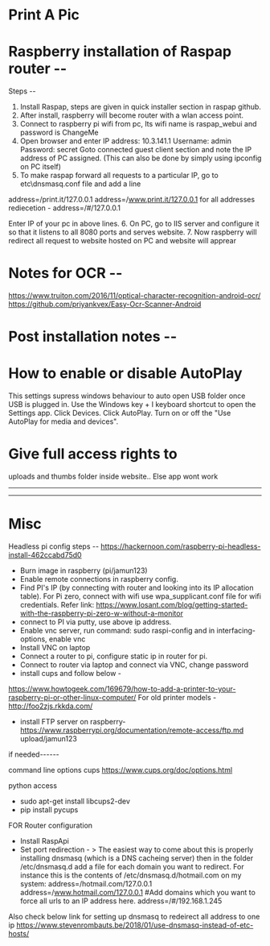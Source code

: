 # Print A Pic 

# Raspberry installation of Raspap router --
Steps --
1. Install Raspap, steps are given in quick installer section in raspap github.
2. After install, raspberry will become router with a wlan access point.
3. Connect to raspberry pi wifi from pc, Its wifi name is raspap_webui and password is ChangeMe
4. Open browser and enter IP address: 10.3.141.1
Username: admin
Password: secret
Goto connected guest client section and note the IP address of PC assigned. (This can also be done by simply using ipconfig on PC itself)
5. To make raspap forward all requests to a particular IP, go to etc\dnsmasq.conf file and add a line 

address=/print.it/127.0.0.1
address=/www.print.it/127.0.0.1
for all addresses rediecetion -
address=/#/127.0.0.1

Enter IP of your pc in above lines.
6. On PC, go to IIS server and configure it so that it listens to all 8080 ports and serves website.
7. Now raspberry will redirect all request to website hosted on PC and website will apprear
  
# Notes for OCR --
https://www.truiton.com/2016/11/optical-character-recognition-android-ocr/
https://github.com/priyankvex/Easy-Ocr-Scanner-Android

# Post installation notes -- 

# How to enable or disable AutoPlay
This settings supress windows behaviour to auto open USB folder once USB is plugged in.
Use the Windows key + I keyboard shortcut to open the Settings app.
Click Devices.
Click AutoPlay.
Turn on or off the "Use AutoPlay for media and devices".

# Give full access rights to
uploads and thumbs folder inside website.. Else app wont work






------------------------------------------------------------------------------------------------------------
------------------------------------------------------------------------------------------------------------
# Misc
Headless pi config steps --
https://hackernoon.com/raspberry-pi-headless-install-462ccabd75d0

- Burn image in raspberry (pi/jamun123)
- Enable remote connections in raspberry config.
- Find PI's IP (by connecting with router and looking into its IP allocation table). For Pi zero, connect with wifi use wpa_supplicant.conf file for wifi credentials. Refer link: https://www.losant.com/blog/getting-started-with-the-raspberry-pi-zero-w-without-a-monitor
- connect to PI via putty, use above ip address.
- Enable vnc server, run command: sudo raspi-config and in interfacing-options, enable vnc
- Install VNC on laptop
- Connect a router to pi, configure static ip in router for pi.
- Connect to router via laptop and connect via VNC, change password
- install cups and follow below -

https://www.howtogeek.com/169679/how-to-add-a-printer-to-your-raspberry-pi-or-other-linux-computer/
For old printer models - http://foo2zjs.rkkda.com/

- install FTP server on raspberry-
https://www.raspberrypi.org/documentation/remote-access/ftp.md
upload/jamun123

if needed------

command line options cups
https://www.cups.org/doc/options.html

python access
- sudo apt-get install libcups2-dev
- pip install pycups

FOR Router configuration
- Install RaspApi
- Set port redirection - > 
The easiest way to come about this is properly installing dnsmasq (which is a DNS cacheing server) then in the folder /etc/dnsmasq.d add a file for each domain you want to redirect.
For instance this is the contents of /etc/dnsmasq.d/hotmail.com on my system:
address=/hotmail.com/127.0.0.1
address=/www.hotmail.com/127.0.0.1
#Add domains which you want to force all urls to an IP address here.
address=/#/192.168.1.245

Also check below link for setting up dnsmasq to redeirect all address to one ip
https://www.stevenrombauts.be/2018/01/use-dnsmasq-instead-of-etc-hosts/
